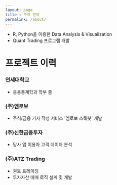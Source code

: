 ```yaml
---
layout: page
title : 주요 분야
permalink: /about/
---
```


- R, Python을 이용한 Data Analysis & Visualization
- Quant Trading 프로그램 개발


# 프로젝트 이력

### 연세대학교 
- 응용통계학과 학부 졸

### (주)엠로보
- 주식/금융 기사 작성 서비스 '엠로보 스톡봇' 개발

### (주)신한금융투자
- 당사 앱 이용자 고객 데이터 분석

### (주)ATZ Trading
- 퀀트 트레이딩
- 투자자산 매매 로직 설계 및 개발
